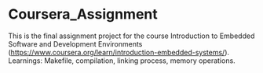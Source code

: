 # Coursera_Assignment
This is the final assignment project for the course Introduction to Embedded Software and Development Environments (https://www.coursera.org/learn/introduction-embedded-systems/). Learnings: Makefile, compilation, linking process, memory operations. 
